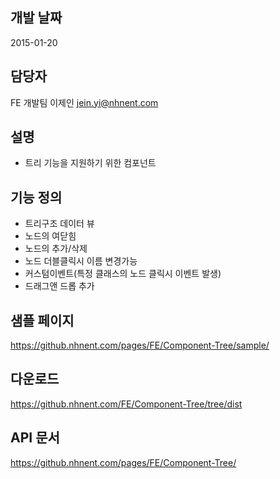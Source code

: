 ## 개발 날짜
2015-01-20

## 담당자
FE 개발팀 이제인 <jein.yi@nhnent.com>

## 설명
- 트리 기능을 지원하기 위한 컴포넌트

## 기능 정의
- 트리구조 데이터 뷰
- 노드의 여닫힘
- 노드의 추가/삭제
- 노드 더블클릭시 이름 변경가능
- 커스텀이벤트(특정 클래스의 노드 클릭시 이벤트 발생)
- 드래그앤 드롭 추가

## 샘플 페이지
https://github.nhnent.com/pages/FE/Component-Tree/sample/

## 다운로드
https://github.nhnent.com/FE/Component-Tree/tree/dist

## API 문서
https://github.nhnent.com/pages/FE/Component-Tree/

